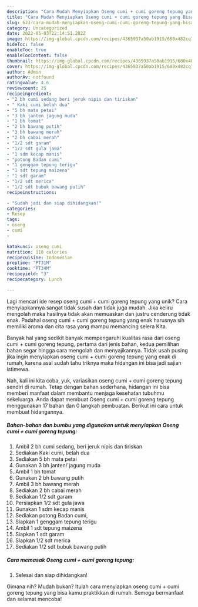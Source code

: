 ```yaml
---
description: "Cara Mudah Menyiapkan Oseng cumi + cumi goreng tepung yang Bisa Manjain Lidah"
title: "Cara Mudah Menyiapkan Oseng cumi + cumi goreng tepung yang Bisa Manjain Lidah"
slug: 623-cara-mudah-menyiapkan-oseng-cumi-cumi-goreng-tepung-yang-bisa-manjain-lidah
category: Uncategorized
date: 2022-05-03T22:14:51.282Z
image: https://img-global.cpcdn.com/recipes/4365937a50ab1915/680x482cq70/oseng-cumi-cumi-goreng-tepung-foto-resep-utama.jpg
hideToc: false
enableToc: true
enableTocContent: false
thumbnail: https://img-global.cpcdn.com/recipes/4365937a50ab1915/680x482cq70/oseng-cumi-cumi-goreng-tepung-foto-resep-utama.jpg
cover: https://img-global.cpcdn.com/recipes/4365937a50ab1915/680x482cq70/oseng-cumi-cumi-goreng-tepung-foto-resep-utama.jpg
author: Admin
authorAv: notfound
ratingvalue: 4.6
reviewcount: 25
recipeingredient:
- "2 bh cumi sedang beri jeruk nipis dan tiriskan"
- " Kaki cumi belah dua"
- "5 bh mata petai"
- "3 bh janten jagung muda"
- "1 bh tomat"
- "2 bh bawang putih"
- "3 bh bawang merah"
- "2 bh cabai merah"
- "1/2 sdt garam"
- "1/2 sdt gula jawa"
- "1 sdm kecap manis"
- "potong Badan cumi"
- "1 genggam tepung terigu"
- "1 sdt tepung maizena"
- "1 sdt garam"
- "1/2 sdt merica"
- "1/2 sdt bubuk bawang putih"
recipeinstructions:

- "Sudah jadi dan siap dihidangkan!"
categories:
- Resep
tags:
- oseng
- cumi
- 

katakunci: oseng cumi  
nutrition: 110 calories
recipecuisine: Indonesian
preptime: "PT31M"
cooktime: "PT34M"
recipeyield: "3"
recipecategory: Lunch

---
```





Lagi mencari ide resep oseng cumi + cumi goreng tepung yang unik? Cara menyiapkannya sangat tidak susah dan tidak juga mudah. Jika keliru mengolah maka hasilnya tidak akan memuaskan dan justru cenderung tidak enak. Padahal oseng cumi + cumi goreng tepung yang enak harusnya sih memiliki aroma dan cita rasa yang mampu memancing selera Kita.







Banyak hal yang sedikit banyak mempengaruhi kualitas rasa dari oseng cumi + cumi goreng tepung, pertama dari jenis bahan, kedua pemilihan bahan segar hingga cara mengolah dan menyajikannya. Tidak usah pusing jika ingin menyiapkan oseng cumi + cumi goreng tepung yang enak di rumah, karena asal sudah tahu triknya maka hidangan ini bisa jadi sajian istimewa.






Nah, kali ini kita coba, yuk, variasikan oseng cumi + cumi goreng tepung sendiri di rumah. Tetap dengan bahan sederhana, hidangan ini bisa memberi manfaat dalam membantu menjaga kesehatan tubuhmu sekeluarga. Anda dapat membuat Oseng cumi + cumi goreng tepung menggunakan 17 bahan dan 0 langkah pembuatan. Berikut ini cara untuk membuat hidangannya.

<!--inarticleads1-->

##### Bahan-bahan dan bumbu yang digunakan untuk menyiapkan Oseng cumi + cumi goreng tepung:

1. Ambil 2 bh cumi sedang, beri jeruk nipis dan tiriskan
1. Sediakan  Kaki cumi, belah dua
1. Sediakan 5 bh mata petai
1. Gunakan 3 bh janten/ jagung muda
1. Ambil 1 bh tomat
1. Gunakan 2 bh bawang putih
1. Ambil 3 bh bawang merah
1. Sediakan 2 bh cabai merah
1. Sediakan 1/2 sdt garam
1. Persiapkan 1/2 sdt gula jawa
1. Gunakan 1 sdm kecap manis
1. Sediakan potong Badan cumi,
1. Siapkan 1 genggam tepung terigu
1. Ambil 1 sdt tepung maizena
1. Siapkan 1 sdt garam
1. Siapkan 1/2 sdt merica
1. Sediakan 1/2 sdt bubuk bawang putih




<!--inarticleads2-->

##### Cara memasak Oseng cumi + cumi goreng tepung:


1. Selesai dan siap dihidangkan!



Gimana nih? Mudah bukan? Itulah cara menyiapkan oseng cumi + cumi goreng tepung yang bisa kamu praktikkan di rumah. Semoga bermanfaat dan selamat mencoba!
